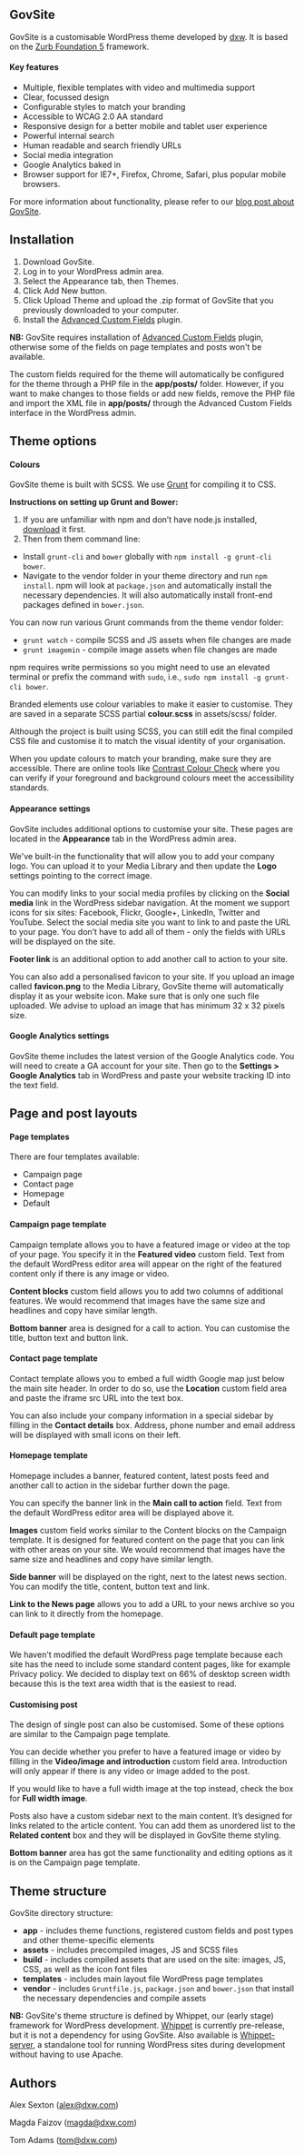 GovSite
-------

GovSite is a customisable WordPress theme developed by [dxw](https://www.dxw.com/). It is based on the [Zurb Foundation 5](http://foundation.zurb.com/) framework.

#### Key features
* Multiple, flexible templates with video and multimedia support
* Clear, focussed design
* Configurable styles to match your branding
* Accessible to WCAG 2.0 AA standard
* Responsive design for a better mobile and tablet user experience
* Powerful internal search
* Human readable and search friendly URLs
* Social media integration
* Google Analytics baked in
* Browser support for IE7+, Firefox, Chrome, Safari, plus popular mobile browsers.

For more information about functionality, please refer to our [blog post about GovSite](https://www.dxw.com/2015/03/govsite-a-flexible-wordpress-theme-developed-by-dxw/).


Installation
------------

1. Download GovSite.
2. Log in to your WordPress admin area.
3. Select the Appearance tab, then Themes.
4. Click Add New button.
5. Click Upload Theme and upload the .zip format of GovSite that you previously downloaded to your computer.
6. Install the [Advanced Custom Fields](http://www.advancedcustomfields.com/) plugin.

**NB:** GovSite requires installation of [Advanced Custom Fields](http://www.advancedcustomfields.com/) plugin, otherwise some of the fields on page templates and posts won't be available. 

The custom fields required for the theme will automatically be configured for the theme through a PHP file in the **app/posts/** folder. However, if you want to make changes to those fields or add new fields, remove the PHP file and import the XML file in **app/posts/** through the Advanced Custom Fields interface in the WordPress admin. 


Theme options
-------------

#### Colours

GovSite theme is built with SCSS. We use [Grunt](http://gruntjs.com/) for compiling it to CSS.

**Instructions on setting up Grunt and Bower:**

1. If you are unfamiliar with npm and don’t have node.js installed, [download](http://nodejs.org/download/) it first.
2. Then from them command line:
  - Install `grunt-cli` and `bower` globally with `npm install -g grunt-cli bower`.
  - Navigate to the vendor folder in your theme directory and run `npm install`. npm will look at `package.json` and automatically install the necessary dependencies. It will also automatically install front-end packages defined in `bower.json`.

You can now run various Grunt commands from the theme vendor folder:
* `grunt watch` - compile SCSS and JS assets when file changes are made
* `grunt imagemin` - compile image assets when file changes are made

npm requires write permissions so you might need to use an elevated terminal or prefix the command with `sudo`, i.e., `sudo npm install -g grunt-cli bower`.

Branded elements use colour variables to make it easier to customise. They are saved in a separate SCSS partial **colour.scss** in assets/scss/ folder.

Although the project is built using SCSS, you can still edit the final compiled CSS file and customise it to match the visual identity of your organisation.

When you update colours to match your branding, make sure they are accessible. There are online tools like [Contrast Colour Check](http://snook.ca/technical/colour_contrast/colour.html) where you can verify if your foreground and background colours meet the accessibility standards.

#### Appearance settings

GovSite includes additional options to customise your site. These pages are located in the **Appearance** tab in the WordPress admin area.

We've built-in the functionality that will allow you to add your company logo. You can upload it to your Media Library and then update the **Logo** settings pointing to the correct image.

You can modify links to your social media profiles by clicking on the **Social media** link in the WordPress sidebar navigation. At the moment we support icons for six sites: Facebook, Flickr, Google+, LinkedIn, Twitter and YouTube. Select the social media site you want to link to and paste the URL to your page. You don’t have to add all of them - only the fields with URLs will be displayed on the site.

**Footer link** is an additional option to add another call to action to your site.

You can also add a personalised favicon to your site. If you upload an image called **favicon.png** to the Media Library, GovSite theme will automatically display it as your website icon. Make sure that is only one such file uploaded. We advise to upload an image that has minimum 32 x 32 pixels size.

#### Google Analytics settings

GovSite theme includes the latest version of the Google Analytics code. You will need to create a GA account for your site. Then go to the **Settings > Google Analytics** tab in WordPress and paste your website tracking ID into the text field.

Page and post layouts
---------------------

#### Page templates

There are four templates available:
* Campaign page
* Contact page
* Homepage
* Default

#### Campaign page template

Campaign template allows you to have a featured image or video at the top of your page. You specify it in the **Featured video** custom field. Text from the default WordPress editor area will appear on the right of the featured content only if there is any image or video.

**Content blocks** custom field allows you to add two columns of additional features. We would recommend that images have the same size and headlines and copy have similar length.

**Bottom banner** area is designed for a call to action. You can customise the title, button text and button link.

#### Contact page template

Contact template allows you to embed a full width Google map just below the main site header. In order to do so, use the **Location** custom field area and paste the iframe src URL into the text box.

You can also include your company information in a special sidebar by filling in the **Contact details** box. Address, phone number and email address will be displayed with small icons on their left.

#### Homepage template

Homepage includes a banner, featured content, latest posts feed and another call to action in the sidebar further down the page.

You can specify the banner link in the **Main call to action** field. Text from the default WordPress editor area will be displayed above it.

**Images** custom field works similar to the Content blocks on the Campaign template. It is designed for featured content on the page that you can link with other areas on your site. We would recommend that images have the same size and headlines and copy have similar length.

**Side banner** will be displayed on the right, next to the latest news section. You can modify the title, content, button text and link.

**Link to the News page** allows you to add a URL to your news archive so you can link to it directly from the homepage.

#### Default page template

We haven't modified the default WordPress page template because each site has the need to include some standard content pages, like for example Privacy policy. We decided to display text on 66% of desktop screen width because this is the text area width that is the easiest to read.

#### Customising post

The design of single post can also be customised. Some of these options are similar to the Campaign page template.

You can decide whether you prefer to have a featured image or video by filling in the **Video/image and introduction** custom field area. Introduction will only appear if there is any video or image added to the post.

If you would like to have a full width image at the top instead, check the box for **Full width image**.

Posts also have a custom sidebar next to the main content. It’s designed for links related to the article content. You can add them as unordered list to the **Related content** box and they will be displayed in GovSite theme styling.

**Bottom banner** area has got the same functionality and editing options as it is on the Campaign page template.

Theme structure
-------------

GovSite directory structure:

* **app** - includes theme functions, registered custom fields and post types and other theme-specific elements
* **assets** - includes precompiled images, JS and SCSS files
* **build** - includes compiled assets that are used on the site: images, JS, CSS, as well as the icon font files
* **templates** - includes main layout file WordPress page templates
* **vendor** - includes `Gruntfile.js`, `package.json` and `bower.json` that install the necessary dependencies and compile assets

**NB:** GovSite's theme structure is defined by Whippet, our (early stage) framework for WordPress development. [Whippet](https://github.com/dxw/whippet) is currently pre-release, but it is not a dependency for using GovSite. Also available is [Whippet-server](https://github.com/dxw/whippet-server), a standalone tool for running WordPress sites during development without having to use Apache.

Authors
-------

Alex Sexton (alex@dxw.com)

Magda Faizov (magda@dxw.com)

Tom Adams (tom@dxw.com)
